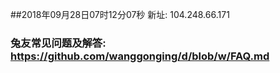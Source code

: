 ##2018年09月28日07时12分07秒 新址: 104.248.66.171
### 兔友常见问题及解答: https://github.com/wanggonging/d/blob/w/FAQ.md
